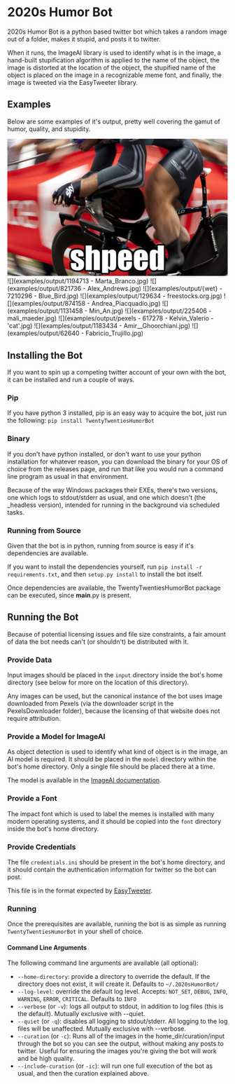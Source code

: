 # 2020s Humor Bot
2020s Humor Bot is a python based twitter bot which takes a random image out of a folder, makes it stupid, and posts it to twitter.

When it runs, the ImageAI library is used to identify what is in the image, a hand-built stupification algorithm is applied to the name of the object, the image is distorted at the location of the object, the stupified name of the object is placed on the image in a recognizable meme font, and finally, the image is tweeted via the EasyTweeter library.

## Examples
Below are some examples of it's output, pretty well covering the gamut of humor, quality, and stupidity.

![distorted image of a person biking, labelled 'wet'](examples/output/{speed}_-_12838_-_Chris_Peeters.jpg)
![](examples/output/1194713 - Marta_Branco.jpg)
![](examples/output/821736 - Alex_Andrews.jpg)
![](examples/output/{wet} - 7210296 - Blue_Bird.jpg)
![](examples/output/129634 - freestocks.org.jpg)
![](examples/output/874158 - Andrea_Piacquadio.jpg)
![](examples/output/1131458 - Min_An.jpg)
![](examples/output/225406 - mali_maeder.jpg)
![](examples/output/pexels - 617278 - Kelvin_Valerio - 'cat'.jpg)
![](examples/output/1183434 - Amir__Ghoorchiani.jpg)
![](examples/output/62640 - Fabricio_Trujillo.jpg)

## Installing the Bot
If you want to spin up a competing twitter account of your own with the bot, it can be installed and run a couple of ways.

### Pip
If you have python 3 installed, pip is an easy way to acquire the bot, just run the following: `pip install TwentyTwentiesHumorBot`

### Binary
If you don't have python installed, or don't want to use your python installation for whatever reason, you can download the binary for your OS of choice from the releases page, and run that like you would run a command line program as usual in that environment.

Because of the way Windows packages their EXEs, there's two versions, one which logs to stdout/stderr as usual, and one which doesn't (the _headless version), intended for running in the background via scheduled tasks.

### Running from Source
Given that the bot is in python, running from source is easy if it's dependencies are available.

If you want to install the dependencies yourself, run `pip install -r requirements.txt`, and then `setup.py install` to install the bot itself.

Once dependencies are available, the TwentyTwentiesHumorBot package can be executed, since __main__.py is present.

## Running the Bot
Because of potential licensing issues and file size constraints, a fair amount of data the bot needs can't (or shouldn't) be distributed with it.

### Provide Data
Input images should be placed in the `input` directory inside the bot's home directory (see below for more on the location of this directory).

Any images can be used, but the canonical instance of the bot uses image downloaded from Pexels (via the downloader script in the PexelsDownloader folder), because the licensing of that website does not require attribution.

### Provide a Model for ImageAI
As object detection is used to identify what kind of object is in the image, an AI model is required. It should be placed in the `model` directory within the bot's home directory. Only a single file should be placed there at a time.

The model is available in the [ImageAI documentation](https://github.com/OlafenwaMoses/ImageAI/blob/master/imageai/Detection/README.md).

### Provide a Font
The impact font which is used to label the memes is installed with many modern operating systems, and it should be copied into the `font` directory inside the bot's home directory.

### Provide Credentials
The file `credentials.ini` should be present in the bot's home directory, and it should contain the authentication information for twitter so the bot can post.

This file is in the format expected by [EasyTweeter](https://github.com/HelloLobsterDog/EasyTweeter).

### Running
Once the prerequisites are available, running the bot is as simple as running `TwentyTwentiesHumorBot` in your shell of choice.

#### Command Line Arguments
The following command line arguments are available (all optional):

 - `--home-directory`: provide a directory to override the default. If the directory does not exist, it will create it. Defaults to `~/.2020sHumorBot/`
 - `--log-level`: override the default log level. Accepts: `NOT_SET`, `DEBUG`, `INFO`, `WARNING`, `ERROR`, `CRITICAL`. Defaults to `INFO`
 - `--verbose` (or `-v`): logs all output to stdout, in addition to log files (this is the default). Mutually exclusive with --quiet.
 - `--quiet` (or `-q`): disables all logging to stdout/stderr. All logging to the log files will be unaffected. Mutually exclusive with --verbose.
 - `--curation` (or `-c`): Runs all of the images in the home_dir/curation/input through the bot so you can see the output, without making any posts to twitter. Useful for ensuring the images you're giving the bot will work and be high quality.
 - `--include-curation` (or `-ic`): will run one full execution of the bot as usual, and then the curation explained above.